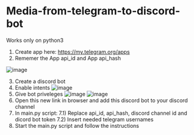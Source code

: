 # Media-from-telegram-to-discord-bot
Works only on python3
1) Create app here: https://my.telegram.org/apps
2) Rememer the App api_id and App api_hash

![image](https://user-images.githubusercontent.com/76446256/196541049-2e717776-e4d2-46fe-9203-4ae3bbbdf3e4.png)

3) Create a discord bot 
4) Enable intents ![image](https://user-images.githubusercontent.com/76446256/196537737-7da0ec5d-d6b9-4638-8c33-d21c253da82d.png)
5) Give bot priveleges ![image](https://user-images.githubusercontent.com/76446256/196538085-350f5e93-18e8-494c-ae61-596fb826bf5c.png) 
![image](https://user-images.githubusercontent.com/76446256/196538248-5c2cb81c-8b7a-496c-abcd-475d59304e0b.png)
6) Open this new link in browser and add this discord bot to your discord channel
7) In main.py script:
7.1) Replace api_id, api_hash, discord channel id and dicord bot token
7.2) Insert needed telegram usernames 
8) Start the main.py script and follow the instructions

